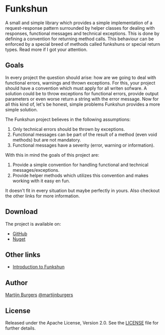 ﻿Funkshun
========

A small and simple library which provides a simple implementation of a request-response pattern surrounded by helper classes for dealing with 
responses, functional messages and technical exceptions. This is done by defining a convention for returning method calls. This behaviour can 
be enforced by a special breed of methods called funkshuns or special return types. Read more if I got your attention.

Goals
-----

In every project the question should arise: how are we going to deal with functional errors, warnings and thrown exceptions. For this, your 
project should have a convention which must apply for all writen sofware. A solution could be to throw exceptions for functional errors, 
provide output parameters or even worse return a string with the error message. Now for all this kind of, let's be honest, simple problems 
Funkshun provides a more simple solution.

The Funkshun project believes in the following assumptions:

1. Only technical errors should be thrown by exceptions.
2. Functional messages can be part of the result of a method (even void methods) but are not mandatory. 
3. Functional messages have a severity (error, warning or information). 

With this in mind the goals of this project are:

1. Provide a simple convention for handling functional and technical messages/exceptions.
2. Provide helper methods which utilizes this convention and makes working with it easy en fun.

It doesn't fit in every situation but maybe perfectly in yours. Also checkout the other links for more information.

Download
--------
The project is available on:

* [GitHub](https://github.com/martijnburgers/Funkshun/)
* [Nuget](http://www.nuget.org/List/Packages/Funkshun.Core)

Other links
-------
* [Introduction to Funkshun](http://www.martijnburgers.net)

Author
-------

[Martijn Burgers](http://www.martijnburgers.net) 
[@martijnburgers](http://twitter.com/martijnburgers)

License
-------

Released under the Apache License, Version 2.0. See the [LICENSE][license] file for further details.

[license]: https://github.com/martijnburgers/Funkshun/blob/master/Funkshun/LICENSE.md
